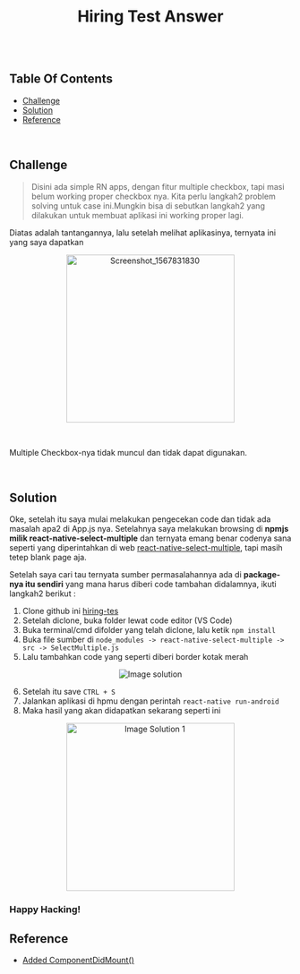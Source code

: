 <h1 align='center'>Hiring Test Answer</h1>
<br>
<br>

## Table Of Contents
- [Challenge](https://github.com/andreferi3/hiring-test-answer#challenge)
- [Solution](https://github.com/andreferi3/hiring-test-answer#solution)
- [Reference](https://github.com/andreferi3/hiring-test-answer#reference)

<br>

## Challenge
> Disini ada simple RN apps, dengan fitur multiple checkbox, tapi masi belum working proper checkbox nya. Kita perlu langkah2 problem solving untuk case ini.Mungkin bisa di sebutkan langkah2 yang dilakukan untuk membuat aplikasi ini working proper lagi.

Diatas adalah tantangannya, lalu setelah melihat aplikasinya, ternyata ini yang saya dapatkan 
<p align='center'>
  <img src='https://user-images.githubusercontent.com/44439185/64470853-e0888b80-d173-11e9-871a-6fa173e23631.png' width=300px alt='Screenshot_1567831830' />
</p>

<br>

Multiple Checkbox-nya tidak muncul dan tidak dapat digunakan.

<br>

## Solution
Oke, setelah itu saya mulai melakukan pengecekan code dan tidak ada masalah apa2 di App.js nya. Setelahnya saya melakukan browsing di **npmjs milik react-native-select-multiple** dan ternyata emang benar codenya sana seperti yang diperintahkan di web [react-native-select-multiple](https://github.com/tableflip/react-native-select-multiple/), tapi masih tetep blank page aja.

Setelah saya cari tau ternyata sumber permasalahannya ada di **package-nya itu sendiri** yang mana harus diberi code tambahan didalamnya, ikuti langkah2 berikut :
1. Clone github ini [hiring-tes](https://github.com/ace3/hiring-test)
2. Setelah diclone, buka folder lewat code editor (VS Code) 
3. Buka terminal/cmd difolder yang telah diclone, lalu ketik `npm install`
4. Buka file sumber di `node_modules -> react-native-select-multiple -> src -> SelectMultiple.js`
5. Lalu tambahkan code yang seperti diberi border kotak merah

<p align='center'>
  <img src='https://user-images.githubusercontent.com/44439185/64471087-cd2aef80-d176-11e9-8ad8-e5b67428cab9.png' alt='Image solution' />
</p>

6. Setelah itu save `CTRL + S`
7. Jalankan aplikasi di hpmu dengan perintah `react-native run-android`
8. Maka hasil yang akan didapatkan sekarang seperti ini

<p align='center'>
  <img src='https://user-images.githubusercontent.com/44439185/64471124-314db380-d177-11e9-8363-a86738fcc726.png' alt='Image Solution 1' width=300px />
</p>

### Happy Hacking!

## Reference
- [Added ComponentDidMount()](https://github.com/tableflip/react-native-select-multiple/pull/32/commits/3c62595a97850f05a698159ee6867bfeacbee705)
